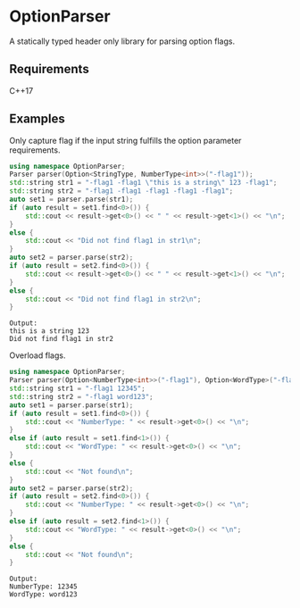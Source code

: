 # OptionParser
A statically typed header only library for parsing option flags.

## Requirements
C++17

## Examples
Only capture flag if the input string fulfills the option parameter requirements. 
```cpp
using namespace OptionParser;
Parser parser(Option<StringType, NumberType<int>>("-flag1"));
std::string str1 = "-flag1 -flag1 \"this is a string\" 123 -flag1";
std::string str2 = "-flag1 -flag1 -flag1 -flag1 -flag1";
auto set1 = parser.parse(str1);
if (auto result = set1.find<0>()) {
	std::cout << result->get<0>() << " " << result->get<1>() << "\n";
}
else {
	std::cout << "Did not find flag1 in str1\n";
}
auto set2 = parser.parse(str2);
if (auto result = set2.find<0>()) {
	std::cout << result->get<0>() << " " << result->get<1>() << "\n";
}
else {
	std::cout << "Did not find flag1 in str2\n";
}
```
	Output:
	this is a string 123
	Did not find flag1 in str2

Overload flags.
```cpp
using namespace OptionParser;
Parser parser(Option<NumberType<int>>("-flag1"), Option<WordType>("-flag1"));
std::string str1 = "-flag1 12345";
std::string str2 = "-flag1 word123";
auto set1 = parser.parse(str1);
if (auto result = set1.find<0>()) {
	std::cout << "NumberType: " << result->get<0>() << "\n";
}
else if (auto result = set1.find<1>()) {
	std::cout << "WordType: " << result->get<0>() << "\n";
}
else {
	std::cout << "Not found\n";
}
auto set2 = parser.parse(str2);
if (auto result = set2.find<0>()) {
	std::cout << "NumberType: " << result->get<0>() << "\n";
}
else if (auto result = set2.find<1>()) {
	std::cout << "WordType: " << result->get<0>() << "\n";
}
else {
	std::cout << "Not found\n";
}
```
	Output:
	NumberType: 12345
	WordType: word123

	